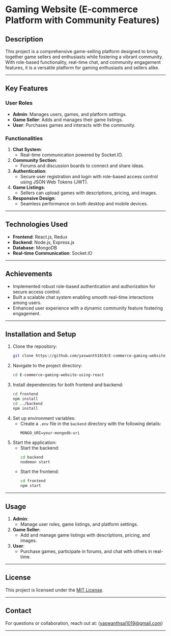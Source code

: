 # Gaming Website (E-commerce Platform with Community Features)

## Description
This project is a comprehensive game-selling platform designed to bring together game sellers and enthusiasts while fostering a vibrant community. With role-based functionality, real-time chat, and community engagement features, it is a versatile platform for gaming enthusiasts and sellers alike.

---

## Key Features

### User Roles
- **Admin**: Manages users, games, and platform settings.
- **Game Seller**: Adds and manages their game listings.
- **User**: Purchases games and interacts with the community.

### Functionalities
1. **Chat System**:
   - Real-time communication powered by Socket.IO.
2. **Community Section**:
   - Forums and discussion boards to connect and share ideas.
3. **Authentication**:
   - Secure user registration and login with role-based access control using JSON Web Tokens (JWT).
4. **Game Listings**:
   - Sellers can upload games with descriptions, pricing, and images.
5. **Responsive Design**:
   - Seamless performance on both desktop and mobile devices.

---

## Technologies Used
- **Frontend**: React.js, Redux
- **Backend**: Node.js, Express.js
- **Database**: MongoDB
- **Real-time Communication**: Socket.IO

---

## Achievements
- Implemented robust role-based authentication and authorization for secure access control.
- Built a scalable chat system enabling smooth real-time interactions among users.
- Enhanced user experience with a dynamic community feature fostering engagement.

---

## Installation and Setup
1. Clone the repository:
   ```bash
   git clone https://github.com/yaswanth1019/E-commerce-gaming-website-using-react.git
   ```
2. Navigate to the project directory:
   ```bash
   cd E-commerce-gaming-website-using-react
   ```
3. Install dependencies for both frontend and backend:
   ```bash
   cd frontend
   npm install
   cd ../backend
   npm install
   ```
4. Set up environment variables:
   - Create a `.env` file in the `backend` directory with the following details:
     ```env
     MONGO_URI=your-mongodb-uri
     ```
5. Start the application:
   - Start the backend:
     ```bash
     cd backend
     nodemon start
     ```
   - Start the frontend:
     ```bash
     cd frontend
     npm start
     ```

---

## Usage
1. **Admin**:
   - Manage user roles, game listings, and platform settings.
2. **Game Seller**:
   - Add and manage game listings with descriptions, pricing, and images.
3. **User**:
   - Purchase games, participate in forums, and chat with others in real-time.

---


## License
This project is licensed under the [MIT License](LICENSE).

---

## Contact
For questions or collaboration, reach out at: (yaswanthsai1019@gmail.com)

---


